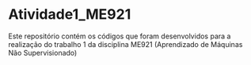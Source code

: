 # Atividade1_ME921

Este repositório contém os códigos que foram desenvolvidos para a realização do trabalho 1 da disciplina ME921 (Aprendizado de Máquinas Não Supervisionado)
